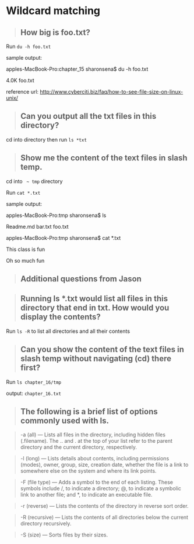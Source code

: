 # Wildcard matching

> ## How big is foo.txt?

Run `du -h foo.txt`

sample output:

apples-MacBook-Pro:chapter_15 sharonsena$ du -h foo.txt

4.0K	foo.txt

reference url:  http://www.cyberciti.biz/faq/how-to-see-file-size-on-linux-unix/

> ## Can you output all the txt files in this directory?

cd into directory then run `ls *txt`

> ## Show me the content of the text files in slash temp.

cd into ` ~ tmp` directory

Run `cat *.txt`

sample output:

apples-MacBook-Pro:tmp sharonsena$ ls

Readme.md	bar.txt		foo.txt

apples-MacBook-Pro:tmp sharonsena$ cat *.txt

This class is fun

Oh so much fun

> ## Additional questions from Jason

> ## Running ls *.txt would list all files in this directory that end in txt. How would you display the contents? 

Run `ls -R` to list all directories and all their contents

> ## Can you show the content of the text files in slash temp without navigating (cd) there first?

Run `ls chapter_16/tmp`

output: `chapter_16.txt`

> ## The following is a brief list of options commonly used with ls. 

>-a (all) — Lists all files in the directory, including hidden files (.filename). The .. and . at the top of your list refer to the parent directory and the current directory, respectively.

>-l (long) — Lists details about contents, including permissions (modes), owner, group, size, creation date, whether the file is a link to somewhere else on the system and where its link points.

>-F (file type) — Adds a symbol to the end of each listing. These symbols include /, to indicate a directory; @, to indicate a symbolic link to another file; and *, to indicate an executable file.

>-r (reverse) — Lists the contents of the directory in reverse sort order.

>-R (recursive) — Lists the contents of all directories below the current directory recursively.

>-S (size) — Sorts files by their sizes.

